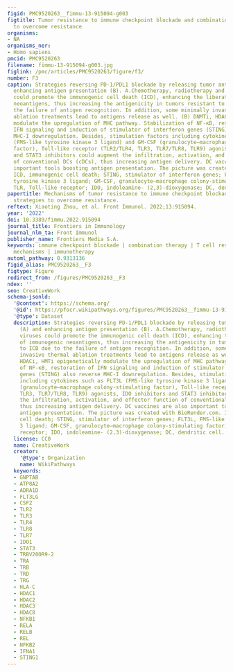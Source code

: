 ```yaml
---
figid: PMC9520263__fimmu-13-915094-g003
figtitle: Tumor resistance to immune checkpoint blockade and combination strategies
  to overcome resistance
organisms:
- NA
organisms_ner:
- Homo sapiens
pmcid: PMC9520263
filename: fimmu-13-915094-g003.jpg
figlink: /pmc/articles/PMC9520263/figure/f3/
number: F3
caption: Strategies reversing PD-1/PDL1 blockade by releasing tumor antigens (A) and
  enhancing antigen presentation (B). A.Chemotherapy, radiotherapy and oncolytic viruses
  could promote the immunogenic cell death (ICD), enhancing the liberation of immunogenic
  neoantigens, thus increasing the antigenicity in tumors resistant to ICB due to
  the failure of antigen recognition. In addition, some minimally invasive thermal
  ablation treatments lead to antigens release as well. (B) DNMTi, HDACi, HMTi epigenetically
  modulate the upregulation of MHC pathway. Stabilization of NF-κB, restoration of
  IFN signaling and induction of stimulator of interferon genes (STING) also reverse
  MHC-I downregulation. Besides, stimulation factors including cytokines such as FLT3L
  (FMS-like tyrosine kinase 3 ligand) and GM-CSF (granulocyte–macrophage colony-stimulating
  factor), Toll-like receptor (TLR2/TLR4, TLR3, TLR7/TLR8, TLR9) agonists, IDO inhibitors
  and STAT3 inhibitors could augment the infiltration, activation, and effector function
  of conventional DCs (cDCs), thus increasing antigen delivery. DC vaccines are also
  important tools boosting antigen presentation. The picture was created with BioRender.com.
  ICD, immunogenic cell death; STING, stimulator of interferon genes; FLT3L, FMS-like
  tyrosine kinase 3 ligand; GM-CSF, granulocyte–macrophage colony-stimulating factor;
  TLR, Toll-like receptor; IDO, indoleamine- (2,3)-dioxygenase; DC, dendritic cell.
papertitle: Mechanisms of tumor resistance to immune checkpoint blockade and combination
  strategies to overcome resistance.
reftext: Xiaoting Zhou, et al. Front Immunol. 2022;13:915094.
year: '2022'
doi: 10.3389/fimmu.2022.915094
journal_title: Frontiers in Immunology
journal_nlm_ta: Front Immunol
publisher_name: Frontiers Media S.A.
keywords: immune checkpoint blockade | combination therapy | T cell response | resistance
  mechanisms | immunotherapy
automl_pathway: 0.9313136
figid_alias: PMC9520263__F3
figtype: Figure
redirect_from: /figures/PMC9520263__F3
ndex: ''
seo: CreativeWork
schema-jsonld:
  '@context': https://schema.org/
  '@id': https://pfocr.wikipathways.org/figures/PMC9520263__fimmu-13-915094-g003.html
  '@type': Dataset
  description: Strategies reversing PD-1/PDL1 blockade by releasing tumor antigens
    (A) and enhancing antigen presentation (B). A.Chemotherapy, radiotherapy and oncolytic
    viruses could promote the immunogenic cell death (ICD), enhancing the liberation
    of immunogenic neoantigens, thus increasing the antigenicity in tumors resistant
    to ICB due to the failure of antigen recognition. In addition, some minimally
    invasive thermal ablation treatments lead to antigens release as well. (B) DNMTi,
    HDACi, HMTi epigenetically modulate the upregulation of MHC pathway. Stabilization
    of NF-κB, restoration of IFN signaling and induction of stimulator of interferon
    genes (STING) also reverse MHC-I downregulation. Besides, stimulation factors
    including cytokines such as FLT3L (FMS-like tyrosine kinase 3 ligand) and GM-CSF
    (granulocyte–macrophage colony-stimulating factor), Toll-like receptor (TLR2/TLR4,
    TLR3, TLR7/TLR8, TLR9) agonists, IDO inhibitors and STAT3 inhibitors could augment
    the infiltration, activation, and effector function of conventional DCs (cDCs),
    thus increasing antigen delivery. DC vaccines are also important tools boosting
    antigen presentation. The picture was created with BioRender.com. ICD, immunogenic
    cell death; STING, stimulator of interferon genes; FLT3L, FMS-like tyrosine kinase
    3 ligand; GM-CSF, granulocyte–macrophage colony-stimulating factor; TLR, Toll-like
    receptor; IDO, indoleamine- (2,3)-dioxygenase; DC, dendritic cell.
  license: CC0
  name: CreativeWork
  creator:
    '@type': Organization
    name: WikiPathways
  keywords:
  - GNPTAB
  - ATP8A2
  - ADRA1D
  - FLT3LG
  - CSF2
  - TLR2
  - TLR3
  - TLR4
  - TLR8
  - TLR7
  - IDO1
  - STAT3
  - TRBV20OR9-2
  - TRA
  - TRB
  - TRD
  - TRG
  - HLA-C
  - HDAC1
  - HDAC2
  - HDAC3
  - HDAC8
  - NFKB1
  - RELA
  - RELB
  - REL
  - NFKB2
  - IFNA1
  - STING1
---
```


